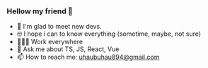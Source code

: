 ### Hellow my friend :partying_face:


- 👋 I'm glad to meet new devs.
- 🤓 I hope i can to know everything                                                                               (sometime, maybe, not sure)
- 👨🏻‍💻 Work everywhere
- 💬 Ask me about TS, JS, React, Vue
- 📫 How to reach me: uhaubuhau894@gmail.com

